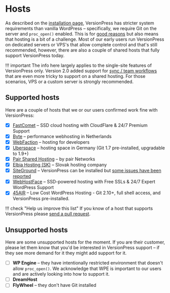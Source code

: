 # Hosts

As described on the [installation page](../getting-started/installation-uninstallation.md), VersionPress has stricter system requirements than vanilla WordPress – specifically, we require Git on the server and `proc_open()` enabled. This is for [good reasons](../feature-focus/git.md) but also means that hosting is a bit of a challenge. Most of our early users run VersionPress on dedicated servers or VPS's that allow complete control and that's still recommended, however, there are also a couple of shared hosts that fully support VersionPress today.

!!! important
    The info here largely applies to the single-site features of VersionPress only. Version 2.0 added support for [sync / team workflows](../sync/index.md) that are even more tricky to support on a shared hosting. For those scenarios, VPS or a custom server is strongly recommended.

## Supported hosts

Here are a couple of hosts that we or our users confirmed work fine with VersionPress:

- [x] [FastComet](http://www.fastcomet.com/) – SSD cloud hosting with CloudFlare & 24/7 Premium Support
- [x] [Byte](https://www.byte.nl/) – performance webhosting in Netherlands
- [x] [WebFaction](https://www.webfaction.com/) – hosting for developers
- [x] [Uberspace](https://uberspace.de/) – hosting space in Germany (Git 1.7 pre-installed, upgradable to 1.9+)
- [x] [Pair Shared Hosting](https://www.pair.com/hosting/shared/) – by pair Networks
- [x] [Elbia Hosting (SK)](http://www.elbiahosting.sk/) – Slovak hosting company
- [x] [SiteGround](https://www.siteground.com/) – VersionPress can be installed but [some issues have been reported](https://github.com/versionpress/support/issues/46)
- [x] [WebHostFace](https://www.webhostface.com/) – SSD-powered hosting with Free SSLs & 24/7 Expert WordPress Support
- [x] [45AIR](https://www.45air.com/) – Low Cost WordPress Hosting - Git 2.10+, full shell access, and VersionPress pre-installed.

!!! check "Help us improve this list"
    If you know of a host that supports VersionPress please [send a pull request](https://github.com/versionpress/versionpress/edit/master/docs/content/en/integrations/hosts.md).

## Unsupported hosts

Here are some unsupported hosts for the moment. If you are their customer, please let them know that you'd be interested in VersionPress support – if they see more demand for it they might add support for it.

- [ ] **WP Engine** – they have intentionally restricted environment that doesn't allow `proc_open()`. We acknowledge that WPE is important to our users and are actively looking into how to support it.
- [ ] **DreamHost**
- [ ] **FlyWheel** – they don't have Git installed
